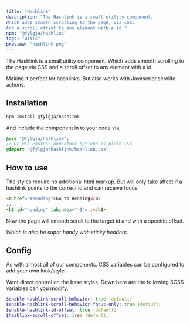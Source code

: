 ```yaml
---
title: "Hashlink"
description: "The Hashlink is a small utility component,
Which adds smooth scrolling to the page, via CSS.
And a scroll offset to any element with a id."
npm: "@fylgja/hashlink"
tags: "utils"
preview: "hashlink.png"
---
```


The Hashlink is a small utility component.
Which adds smooth scrolling to the page via CSS
and a scroll offset to any element with a id.

Making it perfect for hashlinks.
But also works with Javascript scrollto actions.

## Installation

```bash
npm install @fylgja/hashlink
```

And include the component in to your code via;

```scss
@use "@fylgja/hashlink";
// Or via PostCSS and other options as plain CSS
@import "@fylgja/hashlink/hashlink.css";
```

## How to use

The styles require no additional html markup.
But will only take affect if a hashlink points to the correct id
and can receive focus.

```html
<a href="#heading">Go to Heading</a>
..
<h2 id="heading" tabindex="-1">..</h2>
```

Now the page will smooth scroll to the target id and with a specific offset.

_Which is also be super handy with sticky headers._

## Config

As with almost all of our components.
CSS variables can be configured to add your own look/style.

Want direct control on the base styles.
Down here are the following SCSS variables can you modify.

```scss
$enable-hashlink-scroll-behavior: true !default;
$enable-hashlink-scroll-behavior-focus-only: true !default;
$enable-hashlink-id-offset: true !default;
$hashlink-scroll-offset: 1rem !default;
```
